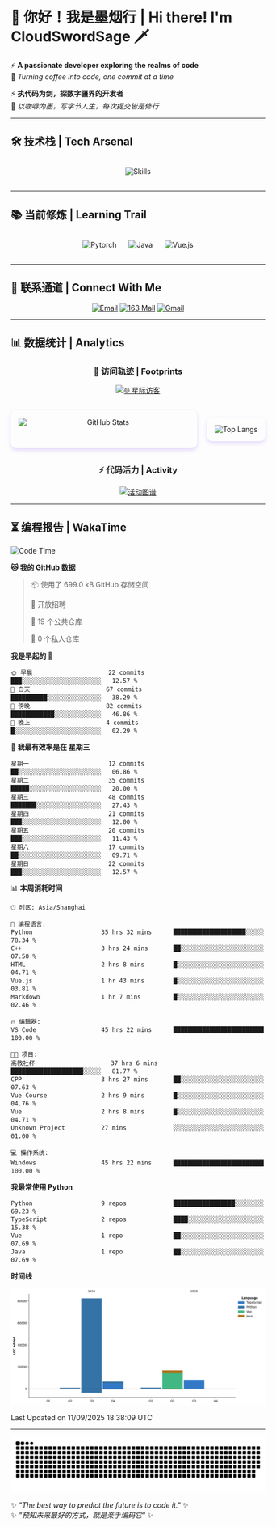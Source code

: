# 🌊 你好！我是墨烟行 | Hi there! I'm CloudSwordSage 🗡️

⚡ **A passionate developer exploring the realms of code**  
🌌 *Turning coffee into code, one commit at a time*

⚡ **执代码为剑，探数字疆界的开发者**  
🌌 *以咖啡为墨，写字节人生，每次提交皆是修行*

---

## 🛠️ 技术栈 | Tech Arsenal

<div align="center" style="margin: 20px 0;">
  <img src="https://skillicons.dev/icons?i=python,linux,git,github,html,css,js,ts" alt="Skills" style="height: 50px; margin: 10px;"/>
</div>

---

## 📚 当前修炼 | Learning Trail

<div align="center" style="margin: 20px 0;">
  <img src="https://img.shields.io/badge/PyTorch-EE4C2C?style=flat-square&logo=pytorch&logoColor=white" alt="Pytorch" style="height: 30px; margin: 10px;"/>
  <img src="https://img.shields.io/badge/Java-007396?style=flat-square&logo=openjdk&logoColor=white" alt="Java" style="height: 30px; margin: 10px;"/>
  <img src="https://img.shields.io/badge/Vue.js-4FC08D?style=flat-square&logo=vue.js&logoColor=white" alt="Vue.js" style="height: 30px; margin: 10px;"/>
</div>

---

## 📮 联系通道 | Connect With Me

<div align="center">
  
[![Email](https://img.shields.io/badge/QQ%20Mail-cloudswordsage@qq.com-168DEA?style=flat-square&logo=tencentqq)](mailto:cloudswordsage@qq.com)
[![163 Mail](https://img.shields.io/badge/163-zlf100518@163.com-DC143C?style=flat-square)](mailto:zlf100518@163.com)
[![Gmail](https://img.shields.io/badge/Gmail-zlf100518@gmail.com-EA4335?style=flat-square&logo=gmail)](mailto:zlf100518@gmail.com)

</div>

---

## 📊 数据统计 | Analytics

<div align="center">

### 🌌 访问轨迹 | Footprints

[![🌐 星际访客](https://count.getloli.com/get/@CloudSwordSage?theme=rule34)](https://github.com/CloudSwordSage)

<div style="display: flex; gap: 20px; margin: 30px 0">
  <img src="https://github-readme-stats.vercel.app/api?username=CloudSwordSage&show_icons=true&theme=midnight-purple&hide_border=true&include_all_commits=true&rank_icon=github&hide=issues&line_height=24" 
       alt="GitHub Stats" 
       style="flex: 1; box-shadow: 0 4px 8px rgba(122,63,247,0.2); border-radius: 10px; padding: 15px;"/>
  
  <img src="https://github-readme-stats.vercel.app/api/top-langs/?username=CloudSwordSage&layout=compact&theme=midnight-purple&hide_border=true&langs_count=6&card_width=300&exclude_repo=AI-Assistant"
       alt="Top Langs"
       style="flex: 1; box-shadow: 0 4px 8px rgba(122,63,247,0.2); border-radius: 10px; padding: 15px;"/>
</div>

### ⚡ 代码活力 | Activity

[![活动图谱](https://github-readme-activity-graph.vercel.app/graph?username=CloudSwordSage&theme=react-dark&hide_border=true&area=true&custom_title=代码能量流%20|%20Contribution%20Flow&radius=12&height=300)](https://github.com/CloudSwordSage)

</div>

---

## ⏳ 编程报告 | WakaTime

<!--START_SECTION:waka-->
![Code Time](http://img.shields.io/badge/Code%20Time-1%2C338%20hrs%2013%20mins-blue)

**🐱 我的 GitHub 数据** 

> 📦  使用了 699.0 kB GitHub 存储空间 
 > 
> 💼 开放招聘
 > 
> 📜 19 个公共仓库 
 > 
> 🔑 0 个私人仓库 
 > 
**我是早起的 🐤** 

```text
🌞 早晨                     22 commits          ███░░░░░░░░░░░░░░░░░░░░░░   12.57 % 
🌆 白天                     67 commits          ██████████░░░░░░░░░░░░░░░   38.29 % 
🌃 傍晚                     82 commits          ████████████░░░░░░░░░░░░░   46.86 % 
🌙 晚上                     4 commits           █░░░░░░░░░░░░░░░░░░░░░░░░   02.29 % 
```
📅 **我最有效率是在 星期三** 

```text
星期一                      12 commits          ██░░░░░░░░░░░░░░░░░░░░░░░   06.86 % 
星期二                      35 commits          █████░░░░░░░░░░░░░░░░░░░░   20.00 % 
星期三                      48 commits          ███████░░░░░░░░░░░░░░░░░░   27.43 % 
星期四                      21 commits          ███░░░░░░░░░░░░░░░░░░░░░░   12.00 % 
星期五                      20 commits          ███░░░░░░░░░░░░░░░░░░░░░░   11.43 % 
星期六                      17 commits          ██░░░░░░░░░░░░░░░░░░░░░░░   09.71 % 
星期日                      22 commits          ███░░░░░░░░░░░░░░░░░░░░░░   12.57 % 
```


📊 **本周消耗时间** 

```text
🕑︎ 时区: Asia/Shanghai

💬 编程语言: 
Python                   35 hrs 32 mins      ████████████████████░░░░░   78.34 % 
C++                      3 hrs 24 mins       ██░░░░░░░░░░░░░░░░░░░░░░░   07.50 % 
HTML                     2 hrs 8 mins        █░░░░░░░░░░░░░░░░░░░░░░░░   04.71 % 
Vue.js                   1 hr 43 mins        █░░░░░░░░░░░░░░░░░░░░░░░░   03.81 % 
Markdown                 1 hr 7 mins         █░░░░░░░░░░░░░░░░░░░░░░░░   02.46 % 

🔥 编辑器: 
VS Code                  45 hrs 22 mins      █████████████████████████   100.00 % 

🐱‍💻 项目: 
高教社杯                     37 hrs 6 mins       ████████████████████░░░░░   81.77 % 
CPP                      3 hrs 27 mins       ██░░░░░░░░░░░░░░░░░░░░░░░   07.63 % 
Vue Course               2 hrs 9 mins        █░░░░░░░░░░░░░░░░░░░░░░░░   04.76 % 
Vue                      2 hrs 8 mins        █░░░░░░░░░░░░░░░░░░░░░░░░   04.71 % 
Unknown Project          27 mins             ░░░░░░░░░░░░░░░░░░░░░░░░░   01.00 % 

💻 操作系统: 
Windows                  45 hrs 22 mins      █████████████████████████   100.00 % 
```

**我最常使用 Python** 

```text
Python                   9 repos             █████████████████░░░░░░░░   69.23 % 
TypeScript               2 repos             ████░░░░░░░░░░░░░░░░░░░░░   15.38 % 
Vue                      1 repo              ██░░░░░░░░░░░░░░░░░░░░░░░   07.69 % 
Java                     1 repo              ██░░░░░░░░░░░░░░░░░░░░░░░   07.69 % 
```



**时间线**

![Lines of Code chart](https://raw.githubusercontent.com/CloudSwordSage/CloudSwordSage/main/assets/bar_graph.png)


 Last Updated on 11/09/2025 18:38:09 UTC
<!--END_SECTION:waka-->

---

<div align="center">
  <img src="./assets/github-snake-dark.svg" alt="Contribution Snake" />
</div>

✨ *"The best way to predict the future is to code it."* ✨  
✨ *"预知未来最好的方式，就是亲手编码它"* ✨
